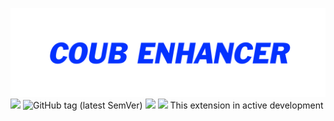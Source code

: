 <img src="https://github.com/Shikistrafe/coub-enhancer/blob/master/assets/banner.png"><img src="https://img.shields.io/badge/license-MIT-blue" /> ![GitHub tag (latest SemVer)](https://img.shields.io/github/v/tag/Shikistrafe/coub-enhancer?color=g&label=version) <img src="https://img.shields.io/badge/branch-alpha_devel-red" /> <img src="https://img.shields.io/badge/Google%20Chrome-supported-green?style=for-the-bridge&logo=Google Chrome" />
This extension in active development 
